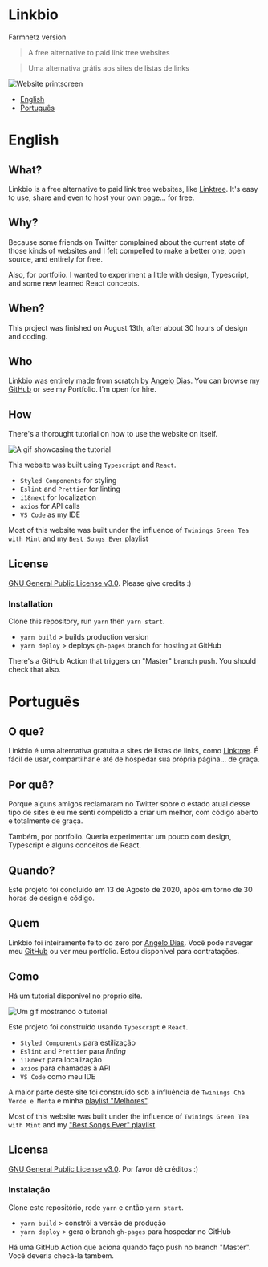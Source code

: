
# Linkbio

Farmnetz version

> A free alternative to paid link tree websites

> Uma alternativa grátis aos sites de listas de links

![Website printscreen](./public/readme.jpg)

- [English](#English)
- [Português](#Português)

# English

## What?

Linkbio is a free alternative to paid link tree websites, like [Linktree](https://linktree.com.br/). It's easy to use, share and even to host your own page... for free.

## Why?

Because some friends on Twitter complained about the current state of those kinds of websites and I felt compelled to make a better one, open source, and entirely for free.

Also, for portfolio. I wanted to experiment a little with design, Typescript, and some new learned React concepts.

## When?

This project was finished on August 13th, after about 30 hours of design and coding.

## Who

Linkbio was entirely made from scratch by [Angelo Dias](http://angelodias.com.br). You can browse my [GitHub](https://github.com/angelod1as) or see my Portfolio. I'm open for hire.

## How

There's a thorought tutorial on how to use the website on itself.

![A gif showcasing the tutorial](./public/tutorial.gif)

This website was built using `Typescript` and `React`.

- `Styled Components` for styling
- `Eslint` and `Prettier` for linting
- `i18next` for localization
- `axios` for API calls
- `VS Code` as my IDE

Most of this website was built under the influence of `Twinings Green Tea with Mint` and my [`Best Songs Ever` playlist](https://open.spotify.com/playlist/7zWHV69ACbsn0MMNkJObcS?si=43mgqaE_TyCWCwKtgUp9Kw)

## License

[GNU General Public License v3.0](https://choosealicense.com/licenses/gpl-3.0/#). Please give credits :)

### Installation

Clone this repository, run `yarn` then `yarn start`.

- `yarn build` > builds production version
- `yarn deploy` > deploys `gh-pages` branch for hosting at GitHub

There's a GitHub Action that triggers on "Master" branch push. You should check that also.

# Português

## O que?

Linkbio é uma alternativa gratuita a sites de listas de links, como [Linktree](https://linktree.com.br/). É fácil de usar, compartilhar e até de hospedar sua própria página... de graça.

## Por quê?

Porque alguns amigos reclamaram no Twitter sobre o estado atual desse tipo de sites e eu me senti compelido a criar um melhor, com código aberto e totalmente de graça.

Também, por portfolio. Queria experimentar um pouco com design, Typescript e alguns conceitos de React.

## Quando?

Este projeto foi concluído em 13 de Agosto de 2020, após em torno de 30 horas de design e código.

## Quem

Linkbio foi inteiramente feito do zero por [Angelo Dias](http://angelodias.com.br). Você pode navegar meu [GitHub](https://github.com/angelod1as) ou ver meu portfolio. Estou disponível para contratações.

## Como

Há um tutorial disponível no próprio site.

![Um gif mostrando o tutorial](./public/tutorial.gif)

Este projeto foi construído usando `Typescript` e `React`.

- `Styled Components` para estilização
- `Eslint` and `Prettier` para _linting_
- `i18next` para localização
- `axios` para chamadas à API
- `VS Code` como meu IDE

A maior parte deste site foi construído sob a influência de `Twinings Chá Verde e Menta` e minha [playlist "Melhores"](https://open.spotify.com/playlist/7zWHV69ACbsn0MMNkJObcS?si=43mgqaE_TyCWCwKtgUp9Kw).

Most of this website was built under the influence of `Twinings Green Tea with Mint` and my ["Best Songs Ever" playlist](https://open.spotify.com/playlist/7zWHV69ACbsn0MMNkJObcS?si=43mgqaE_TyCWCwKtgUp9Kw).

## Licensa

[GNU General Public License v3.0](https://choosealicense.com/licenses/gpl-3.0/#). Por favor dê créditos :)

### Instalação

Clone este repositório, rode `yarn` e então `yarn start`.

- `yarn build` > constrói a versão de produção
- `yarn deploy` > gera o branch `gh-pages` para hospedar no GitHub

Há uma GitHub Action que aciona quando faço push no branch "Master". Você deveria checá-la também.
